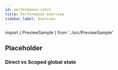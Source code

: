 ```yaml
---
id: performance-intro
title: Performance overview
sidebar_label: Overview
---
```


import { PreviewSample } from '../src/PreviewSample'

## Placeholder

### Direct vs Scoped global state

<PreviewSample example="global-multiple-consumers-from-root" />

<PreviewSample example="global-multiple-consumers" />
